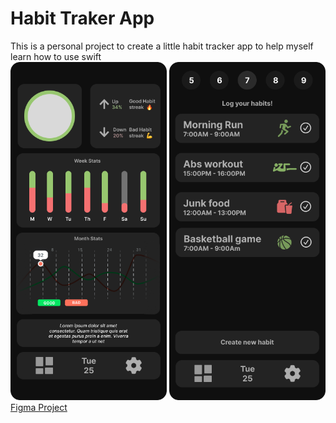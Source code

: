 # Habit Traker App
This is a personal project to create a little habit tracker app to help myself learn how to use swift  
<img alt="App Dashboard Desing" width="250" heigth="auto" src="HabitTraker-Dash.png">
<img alt="App Day Desing" width="250" heigth="auto" src="HabitTraker-Day.png">  
[Figma Project](https://www.figma.com/file/EicIID6atxhYKdW4205e1g/App-Projects?type=design&node-id=0%3A1&mode=design&t=ZtrsLRqI9rmVJvUs-1)
